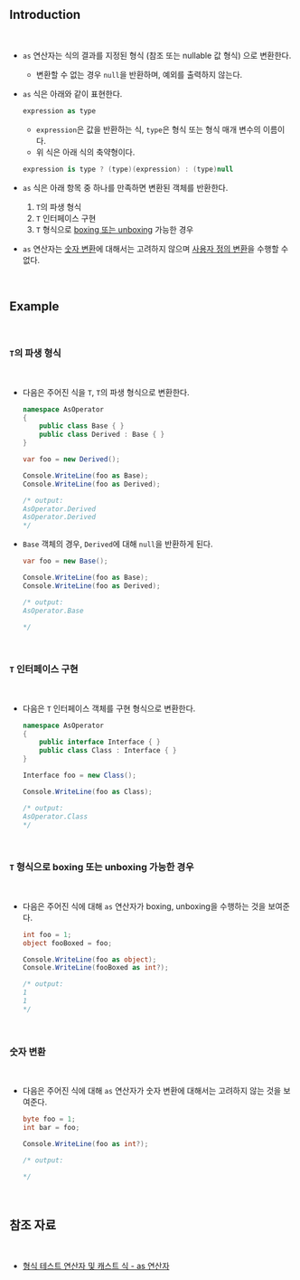 ## Introduction

<br>

- `as` 연산자는 식의 결과를 지정된 형식 (참조 또는 nullable 값 형식) 으로 변환한다.
    - 변환할 수 없는 경우 `null`을 반환하며, 예외를 출력하지 않는다.
- `as` 식은 아래와 같이 표현한다.
    ```cs
    expression as type
    ```
    - `expression`은 값을 반환하는 식, `type`은 형식 또는 형식 매개 변수의 이름이다.
    - 위 식은 아래 식의 축약형이다.
    
    ```cs
    expression is type ? (type)(expression) : (type)null
    ```
- `as` 식은 아래 항목 중 하나를 만족하면 변환된 객체를 반환한다.
    1. `T`의 파생 형식
    2. `T` 인터페이스 구현
    3. `T` 형식으로 [boxing 또는 unboxing](https://learn.microsoft.com/ko-kr/dotnet/csharp/programming-guide/types/boxing-and-unboxing#boxing) 가능한 경우
- `as` 연산자는 [숫자 변환](https://peponi-paradise.tistory.com/entry/C-Language-%EC%88%AB%EC%9E%90-%ED%98%95%EC%8B%9D-%EB%B3%80%ED%99%98)에 대해서는 고려하지 않으며 [사용자 정의 변환](https://learn.microsoft.com/ko-kr/dotnet/csharp/language-reference/operators/user-defined-conversion-operators)을 수행할 수 없다.

<br>

## Example

<br>

### `T`의 파생 형식

<br>

- 다음은 주어진 식을 `T`, `T`의 파생 형식으로 변환한다.
    ```cs
    namespace AsOperator
    {
        public class Base { }
        public class Derived : Base { }
    }
    ```
    ```cs
    var foo = new Derived();

    Console.WriteLine(foo as Base);
    Console.WriteLine(foo as Derived);

    /* output:
    AsOperator.Derived
    AsOperator.Derived
    */
    ```
- `Base` 객체의 경우, `Derived`에 대해 `null`을 반환하게 된다.
    ```cs
    var foo = new Base();

    Console.WriteLine(foo as Base);
    Console.WriteLine(foo as Derived);

    /* output:
    AsOperator.Base

    */
    ```

<br>

### `T` 인터페이스 구현

<br>

- 다음은 `T` 인터페이스 객체를 구현 형식으로 변환한다.
    ```cs
    namespace AsOperator
    {
        public interface Interface { }
        public class Class : Interface { }
    }
    ```
    ```cs
    Interface foo = new Class();

    Console.WriteLine(foo as Class);

    /* output:
    AsOperator.Class
    */
    ```

<br>

### `T` 형식으로 boxing 또는 unboxing 가능한 경우

<br>

- 다음은 주어진 식에 대해 `as` 연산자가 boxing, unboxing을 수행하는 것을 보여준다.
    ```cs
    int foo = 1;
    object fooBoxed = foo;

    Console.WriteLine(foo as object);
    Console.WriteLine(fooBoxed as int?);

    /* output:
    1
    1
    */
    ```

<br>

### 숫자 변환

<br>

- 다음은 주어진 식에 대해 `as` 연산자가 숫자 변환에 대해서는 고려하지 않는 것을 보여준다.
     ```cs
    byte foo = 1;
    int bar = foo;

    Console.WriteLine(foo as int?);

    /* output:
        
    */
    ```

<br>

## 참조 자료

<br>

- [형식 테스트 연산자 및 캐스트 식 - as 연산자](https://learn.microsoft.com/ko-kr/dotnet/csharp/language-reference/operators/type-testing-and-cast#as-operator)